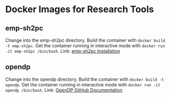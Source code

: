 # Docker Images for Research Tools

## emp-sh2pc

Change into the emp-sh2pc directory.  Build the container with ```docker build -t emp-sh2pc```.  Get the container running in interactive mode with ```docker run -it emp-sh2pc /bin/bash```.  Link: [emp-sh2pc Installation](https://github.com/emp-toolkit/emp-sh2pc)

## opendp

Change into the opendp directory.  Build the container with ```docker build -t opendp```.  Get the container running in interactive mode with ```docker run -it opendp /bin/bash```.  Link: [OpenDP GitHub Documentation](https://github.com/opendp/opendp)